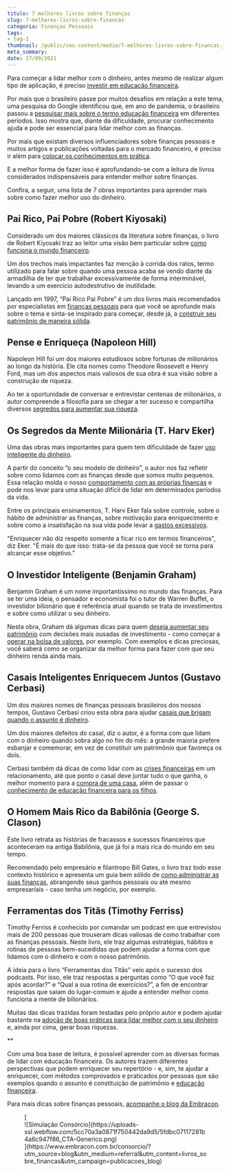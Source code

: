 ```yaml
---
titulo: 7 melhores livros sobre finanças
slug: 7-melhores-livros-sobre-financas
categoria: Finanças Pessoais
tags:
- tag-1
thumbnail: /public/cms-content/media/7-melhores-livros-sobre-financas.jpg
meta_summary: 
date: 27/09/2021
---
```

Para começar a lidar melhor com o dinheiro, antes mesmo de realizar algum tipo de aplicação, é preciso [investir em educação financeira](https://www.embracon.com.br/blog/entenda-a-importancia-da-educacao-financeira-na-sua-vida).

Por mais que o brasileiro passe por muitos desafios em relação a este tema, uma pesquisa do Google identificou que, em ano de pandemia, o brasileiro passou a [pesquisar mais sobre o termo educação financeira](https://einvestidor.estadao.com.br/comportamento/buscas-google-impacto-coronavirus) em diferentes períodos. Isso mostra que, diante da dificuldade, procurar conhecimento ajuda e pode ser essencial para lidar melhor com as finanças.

Por mais que existam diversos influenciadores sobre finanças pessoais e muitos artigos e publicações voltadas para o mercado financeiro, é preciso ir além para [colocar os conhecimentos em prática](https://www.embracon.com.br/blog/14-dicas-de-economia-para-colocar-em-pratica).

E a melhor forma de fazer isso é aprofundando-se com a leitura de livros considerados indispensáveis para entender melhor sobre finanças.

Confira, a seguir, uma lista de 7 obras importantes para aprender mais sobre como fazer melhor uso do dinheiro.

Pai Rico, Pai Pobre (Robert Kiyosaki)
-------------------------------------

Considerado um dos maiores clássicos da literatura sobre finanças, o livro de Robert Kiyosaki traz ao leitor uma visão bem particular sobre [como funciona o mundo financeiro](https://www.embracon.com.br/blog/como-fazer-um-planejamento-financeiro-em-2021).

Um dos trechos mais impactantes faz menção à corrida dos ratos, termo utilizado para falar sobre quando uma pessoa acaba se vendo diante da armadilha de ter que trabalhar excessivamente de forma interminável, levando a um exercício autodestrutivo de inutilidade.

Lançado em 1997, “Pai Rico Pai Pobre” é um dos livros mais recomendados por especialistas em [finanças pessoais](https://www.embracon.com.br/blog/7-dicas-para-comecar-a-sua-organizacao-financeira) para que você se aprofunde mais sobre o tema e sinta-se inspirado para começar, desde já, a [construir seu patrimônio de maneira sólida](https://www.embracon.com.br/blog/e-possivel-aumentar-o-patrimonio-saiba-aqui).

Pense e Enriqueça (Napoleon Hill)
---------------------------------

Napoleon Hill foi um dos maiores estudiosos sobre fortunas de milionários ao longo da história. Ele cita nomes como Theodore Roosevelt e Henry Ford, mas um dos aspectos mais valiosos de sua obra é sua visão sobre a construção de riqueza.

Ao ter a oportunidade de conversar e entrevistar centenas de milionários, o autor compreende a filosofia para se chegar a ter sucesso e compartilha diversos [segredos para aumentar sua riqueza](https://www.embracon.com.br/blog/consorcios-segredos-que-nao-te-contaram).

Os Segredos da Mente Milionária (T. Harv Eker)
----------------------------------------------

Uma das obras mais importantes para quem tem dificuldade de fazer [uso inteligente do dinheiro](https://www.embracon.com.br/blog/como-ensinar-educacao-financeira-aos-filhos).

A partir do conceito “o seu modelo de dinheiro”, o autor nos faz refletir sobre como lidamos com as finanças desde que somos muito pequenos. Essa relação molda o nosso [comportamento com as próprias finanças](https://www.embracon.com.br/blog/envolva-seus-filhos-nas-financas-da-familia) e pode nos levar para uma situação difícil de lidar em determinados períodos da vida.

Entre os principais ensinamentos, T. Harv Eker fala sobre controle, sobre o hábito de administrar as finanças, sobre motivação para enriquecimento e sobre como a insatisfação na sua vida pode levar a [gastos excessivos](https://www.embracon.com.br/blog/gastos-superfluos-e-essenciais-saiba-diferenciar).

"Enriquecer não diz respeito somente a ficar rico em termos financeiros", diz Eker. "É mais do que isso: trata-se da pessoa que você se torna para alcançar esse objetivo."

O Investidor Inteligente (Benjamin Graham)
------------------------------------------

Benjamin Graham é um nome importantíssimo no mundo das finanças. Para se ter uma ideia, o pensador e economista foi o tutor de Warren Buffet, o investidor bilionário que é referência atual quando se trata de investimentos e sobre como utilizar o seu dinheiro.

Nesta obra, Graham dá algumas dicas para quem [deseja aumentar seu patrimônio](https://www.embracon.com.br/blog/5-formas-de-aumentar-seu-patrimonio-com-o-consorcio) com decisões mais ousadas de investimento - como começar a [operar na bolsa de valores](https://www.embracon.com.br/blog/investimentos-alto-risco-vale-a-pena), por exemplo. Com exemplos e dicas preciosas, você saberá como se organizar da melhor forma para fazer com que seu dinheiro renda ainda mais.

Casais Inteligentes Enriquecem Juntos (Gustavo Cerbasi)
-------------------------------------------------------

Um dos maiores nomes de finanças pessoais brasileiros dos nossos tempos, Gustavo Cerbasi criou esta obra para ajudar [casais que brigam quando o assunto é dinheiro](https://www.embracon.com.br/blog/financas-do-casal-organize-e-faca-um-consorcio).

Um dos maiores defeitos do casal, diz o autor, é a forma com que lidam com o dinheiro quando sobra algo no fim do mês: a grande maioria prefere esbanjar e comemorar, em vez de constituir um patrimônio que favoreça os dois.

Cerbasi também dá dicas de como lidar com as [crises financeiras](https://www.embracon.com.br/blog/entenda-a-importancia-do-planejamento-financeiro-em-tempos-de-pandemia) em um relacionamento, até que ponto o casal deve juntar tudo o que ganha, o melhor momento para a [compra de uma casa](https://www.embracon.com.br/blog/8-dicas-compra-primeiro-imovel), além de passar o [conhecimento de educação financeira para os filhos](https://www.embracon.com.br/blog/como-ensinar-educacao-financeira-aos-filhos).

O Homem Mais Rico da Babilônia (George S. Clason)
-------------------------------------------------

Este livro retrata as histórias de fracassos e sucessos financeiros que aconteceram na antiga Babilônia, que já foi a mais rica do mundo em seu tempo.

Recomendado pelo empresário e filantropo Bill Gates, o livro traz todo esse contexto histórico e apresenta um guia bem sólido de [como administrar as suas finanças](https://www.embracon.com.br/blog/aprenda-como-montar-um-orcamento-familiar-em-5-passos), abrangendo seus ganhos pessoais ou até mesmo empresariais - caso tenha um negócio, por exemplo.

Ferramentas dos Titãs (Timothy Ferriss)
---------------------------------------

Timothy Ferriss é conhecido por comandar um podcast em que entrevistou mais de 200 pessoas que trouxeram dicas valiosas de como trabalhar com as finanças pessoais. Neste livro, ele traz algumas estratégias, hábitos e rotinas de pessoas bem-sucedidas que podem ajudar a forma com que lidamos com o dinheiro e com o nosso patrimônio.

A ideia para o livro “Ferramentas dos Titãs” veio após o sucesso dos podcasts. Por isso, ele traz respostas a perguntas como “O que você faz após acordar?" e “Qual a sua rotina de exercícios?”, a fim de encontrar respostas que saiam do lugar-comum e ajude a entender melhor como funciona a mente de bilionários.

Muitas das dicas trazidas foram testadas pelo próprio autor e podem ajudar bastante na [adoção de boas práticas para lidar melhor com o seu dinheiro](https://www.embracon.com.br/blog/8-series-e-filmes-para-aprender-lidar-melhor-com-o-seu-dinheiro) e, ainda por cima, gerar boas riquezas.

\*\*

Com uma boa base de leitura, é possível aprender com as diversas formas de lidar com educação financeira. Os autores trazem diferentes perspectivas que podem enriquecer seu repertório - e, sim, te ajudar a enriquecer, com métodos comprovados e praticados por pessoas que são exemplos quando o assunto é constituição de patrimônio e [educação financeira](https://www.embracon.com.br/tag/educacao-financeira).

Para mais dicas sobre finanças pessoais, [acompanhe o blog da Embracon](https://www.embracon.com.br/blog).

<figure class="w-richtext-figure-type-image w-richtext-align-center">[<div>![Simulação Consórcio](https://uploads-ssl.webflow.com/5cc70a3a0871f750442da9d5/5fdbc07117281b4a6c947f86_CTA-Generico.png)</div>](https://www.embracon.com.br/consorcio/?utm_source=blog&utm_medium=referral&utm_content=livros_sobre_financas&utm_campaign=publicacoes_blog)</figure>
